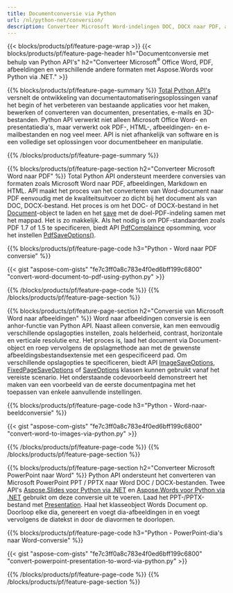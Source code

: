 ```yaml
---
title: Documentconversie via Python 
url: /nl/python-net/conversion/
description: Converteer Microsoft Word-indelingen DOC, DOCX naar PDF, afbeeldingen en meer, evenals presentatiedia's, e-mailberichten en 3D-afbeeldingen, slechts enkele regels Python-code.
---
```


{{< blocks/products/pf/feature-page-wrap >}}
{{< blocks/products/pf/feature-page-header h1="Documentconversie met behulp van Python API's" h2="Converteer Microsoft<sup>&reg;</sup> Office Word, PDF, afbeeldingen en verschillende andere formaten met Aspose.Words voor Python via .NET." >}}

{{% blocks/products/pf/feature-page-summary %}}
[Total Python API's](https://products.aspose.com/total/python-net/) versnelt de ontwikkeling van documentautomatiseringsoplossingen vanaf het begin of het verbeteren van bestaande applicaties voor het maken, bewerken of converteren van documenten, presentaties, e-mails en 3D-bestanden. Python API verwerkt niet alleen Microsoft Office Word- en presentatiedia's, maar verwerkt ook PDF-, HTML-, afbeeldingen- en e-mailbestanden en nog veel meer. API is niet afhankelijk van software en is een volledige set oplossingen voor documentbeheer en manipulatie.

{{% /blocks/products/pf/feature-page-summary  %}}

{{% blocks/products/pf/feature-page-section  h2="Converteer Microsoft Word naar PDF" %}}
Total Python API ondersteunt meerdere conversies van formaten zoals Microsoft Word naar PDF, afbeeldingen, Markdown en HTML. API maakt het proces van het converteren van Word-document naar PDF eenvoudig met de kwaliteitsuitvoer zo dicht bij het document als van DOC, DOCX-bestand. Het proces is om het DOC- of DOCX-bestand in het [Document](https://reference.aspose.com/words/python-net/aspose.words/document/)-object te laden en het [save](https://reference.aspose.com/words/python-net/aspose.words/document/save/) met de doel-PDF-indeling samen met het mappad. Het is zo makkelijk. Als het nodig is om PDF-standaarden zoals PDF 1.7 of 1.5 te specificeren, biedt API [PdfComplaince](https://reference.aspose.com/words/python-net/aspose.words.saving/pdfcompliance/) opsomming, voor het instellen [PdfSaveOptions()](https://reference.aspose.com/words/python-net/aspose.words.saving/pdfsaveoptions/). 

{{% blocks/products/pf/feature-page-code h3="Python - Word naar PDF conversie" %}}

{{< gist "aspose-com-gists" "fe7c3ff0a8c783e4f0ed6bff199c6800" "convert-word-document-to-pdf-using-python.py" >}}

{{% /blocks/products/pf/feature-page-code  %}}
{{% /blocks/products/pf/feature-page-section %}}

{{% blocks/products/pf/feature-page-section  h2="Conversie van Microsoft Word naar afbeeldingen" %}}
Word naar afbeeldingen conversie is een anhor-functie van Python API. Naast alleen conversie, kan men eenvoudig verschillende opslagopties instellen, zoals helderheid, contrast, horizontale en verticale resolutie enz. Het proces is, laad het document via Document-object en roep vervolgens de opslagmethode aan met de gewenste afbeeldingsbestandsextensie met een gespecificeerd pad. Om verschillende opslagopties te specificeren, biedt API [ImageSaveOptions](https://reference.aspose.com/words/python-net/aspose.words.saving/imagesaveoptions/), [FixedPageSaveOptions](https://reference.aspose.com/words/python-net/aspose.words.saving/fixedpagesaveoptions/) of [SaveOptions](https://reference.aspose.com/words/python-net/aspose.words.saving/saveoptions/) klassen kunnen gebruikt vanaf het vereiste scenario. Het onderstaande codevoorbeeld demonstreert het maken van een voorbeeld van de eerste documentpagina met het toepassen van enkele aanvullende instellingen.

{{% blocks/products/pf/feature-page-code h3="Python - Word-naar-beeldconversie" %}}

{{< gist "aspose-com-gists" "fe7c3ff0a8c783e4f0ed6bff199c6800" "convert-word-to-images-via-python.py" >}}

{{% /blocks/products/pf/feature-page-code  %}}
{{% /blocks/products/pf/feature-page-section %}}

{{% blocks/products/pf/feature-page-section  h2="Converteer Microsoft PowerPoint naar Word" %}}
Python API ondersteunt het converteren van Microsoft PowerPoint PPT / PPTX naar Word DOC / DOCX-bestanden. Twee API's [Aspose.Slides voor Python via .NET](https://products.aspose.com/slides/python-net/) en [Aspose.Words voor Python via .NET](https://products.aspose.com/words/python-net/) gebruikt om deze conversie uit te voeren. Laad het PPT-/PPTX-bestand met [Presentation](https://reference.aspose.com/slides/python-net/aspose.slides/presentation/). Haal het klasseobject Words Document op. Doorloop elke dia, genereert en voegt dia-afbeeldingen in en voegt vervolgens de diatekst in door de diavormen te doorlopen.

{{% blocks/products/pf/feature-page-code h3="Python - PowerPoint-dia's naar Word-conversie" %}}

{{< gist "aspose-com-gists" "fe7c3ff0a8c783e4f0ed6bff199c6800" "convert-powerpoint-presentation-to-word-via-python.py" >}}


{{% /blocks/products/pf/feature-page-code  %}}
{{% /blocks/products/pf/feature-page-section %}}